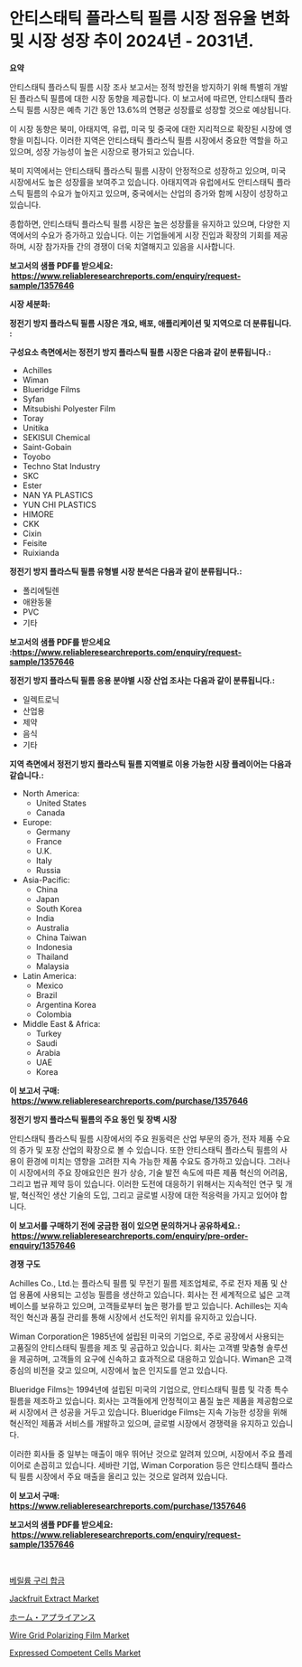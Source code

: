 <p><h1>안티스태틱 플라스틱 필름 시장 점유율 변화 및 시장 성장 추이 2024년 - 2031년.</h1></p><p><strong>요약</strong></p>
<p><p>안티스태틱 플라스틱 필름 시장 조사 보고서는 정적 방전을 방지하기 위해 특별히 개발된 플라스틱 필름에 대한 시장 동향을 제공합니다. 이 보고서에 따르면, 안티스태틱 플라스틱 필름 시장은 예측 기간 동안 13.6%의 연평균 성장률로 성장할 것으로 예상됩니다.</p><p>이 시장 동향은 북미, 아태지역, 유럽, 미국 및 중국에 대한 지리적으로 확장된 시장에 영향을 미칩니다. 이러한 지역은 안티스태틱 플라스틱 필름 시장에서 중요한 역할을 하고 있으며, 성장 가능성이 높은 시장으로 평가되고 있습니다.</p><p>북미 지역에서는 안티스태틱 플라스틱 필름 시장이 안정적으로 성장하고 있으며, 미국 시장에서도 높은 성장률을 보여주고 있습니다. 아태지역과 유럽에서도 안티스태틱 플라스틱 필름의 수요가 높아지고 있으며, 중국에서는 산업의 증가와 함께 시장이 성장하고 있습니다.</p><p>종합하면, 안티스태틱 플라스틱 필름 시장은 높은 성장률을 유지하고 있으며, 다양한 지역에서의 수요가 증가하고 있습니다. 이는 기업들에게 시장 진입과 확장의 기회를 제공하며, 시장 참가자들 간의 경쟁이 더욱 치열해지고 있음을 시사합니다.</p></p>
<p><strong>보고서의 샘플 PDF를 받으세요: &nbsp;<a href="https://www.reliableresearchreports.com/enquiry/request-sample/1357646">https://www.reliableresearchreports.com/enquiry/request-sample/1357646</a></strong></p>
<p><strong>시장 세분화:</strong></p>
<p><strong> 정전기 방지 플라스틱 필름 시장은 개요, 배포, 애플리케이션 및 지역으로 더 분류됩니다. :</strong></p>
<p><strong>구성요소 측면에서는 정전기 방지 플라스틱 필름 시장은 다음과 같이 분류됩니다.:</strong></p>
<p><ul><li>Achilles</li><li>Wiman</li><li>Blueridge Films</li><li>Syfan</li><li>Mitsubishi Polyester Film</li><li>Toray</li><li>Unitika</li><li>SEKISUI Chemical</li><li>Saint-Gobain</li><li>Toyobo</li><li>Techno Stat Industry</li><li>SKC</li><li>Ester</li><li>NAN YA PLASTICS</li><li>YUN CHI PLASTICS</li><li>HIMORE</li><li>CKK</li><li>Cixin</li><li>Feisite</li><li>Ruixianda</li></ul></p>
<p><strong> 정전기 방지 플라스틱 필름 유형별 시장 분석은 다음과 같이 분류됩니다.:</strong></p>
<p><ul><li>폴리에틸렌</li><li>애완동물</li><li>PVC</li><li>기타</li></ul></p>
<p><strong>보고서의 샘플 PDF를 받으세요 :<a href="https://www.reliableresearchreports.com/enquiry/request-sample/1357646">https://www.reliableresearchreports.com/enquiry/request-sample/1357646</a></strong></p>
<p><strong> 정전기 방지 플라스틱 필름 응용 분야별 시장 산업 조사는 다음과 같이 분류됩니다.:</strong></p>
<p><ul><li>일렉트로닉</li><li>산업용</li><li>제약</li><li>음식</li><li>기타</li></ul></p>
<p><strong>지역 측면에서 정전기 방지 플라스틱 필름 지역별로 이용 가능한 시장 플레이어는 다음과 같습니다.:</strong></p>
<p><ul>
    <li>
        North America:
        <ul>
            <li>United States</li>
            <li>Canada</li>
        </ul>
    </li>
    <li>
        Europe:
        <ul>
            <li>Germany</li>
            <li>France</li>
            <li>U.K.</li>
            <li>Italy</li>
            <li>Russia</li>
        </ul>
    </li>
    <li>
        Asia-Pacific:
        <ul>
            <li>China</li>
            <li>Japan</li>
            <li>South Korea</li>
            <li>India</li>
            <li>Australia</li>
            <li>China Taiwan</li>
            <li>Indonesia</li>
            <li>Thailand</li>
            <li>Malaysia</li>
        </ul>
    </li>
    <li>
        Latin America:
        <ul>
            <li>Mexico</li>
            <li>Brazil</li>
            <li>Argentina Korea</li>
            <li>Colombia</li>
        </ul>
    </li>
    <li>
        Middle East & Africa:
        <ul>
            <li>Turkey</li>
            <li>Saudi</li>
            <li>Arabia</li>
            <li>UAE</li>
            <li>Korea</li>
        </ul>
    </li>
    </ul></p>
<p><strong>이 보고서 구매: &nbsp;<a href="https://www.reliableresearchreports.com/purchase/1357646">https://www.reliableresearchreports.com/purchase/1357646</a></strong></p>
<p><strong>정전기 방지 플라스틱 필름의 주요 동인 및 장벽 시장</strong></p>
<p><p>안티스태틱 플라스틱 필름 시장에서의 주요 원동력은 산업 부문의 증가, 전자 제품 수요의 증가 및 포장 산업의 확장으로 볼 수 있습니다. 또한 안티스태틱 플라스틱 필름의 사용이 환경에 미치는 영향을 고려한 지속 가능한 제품 수요도 증가하고 있습니다. 그러나 이 시장에서의 주요 장애요인은 원가 상승, 기술 발전 속도에 따른 제품 혁신의 어려움, 그리고 법규 제약 등이 있습니다. 이러한 도전에 대응하기 위해서는 지속적인 연구 및 개발, 혁신적인 생산 기술의 도입, 그리고 글로벌 시장에 대한 적응력을 가지고 있어야 합니다.</p></p>
<p><strong>이 보고서를 구매하기 전에 궁금한 점이 있으면 문의하거나 공유하세요.: &nbsp;<a href="https://www.reliableresearchreports.com/enquiry/pre-order-enquiry/1357646">https://www.reliableresearchreports.com/enquiry/pre-order-enquiry/1357646</a></strong></p>
<p><strong>경쟁 구도</strong></p>
<p><p>Achilles Co., Ltd.는 플라스틱 필름 및 무전기 필름 제조업체로, 주로 전자 제품 및 산업 용품에 사용되는 고성능 필름을 생산하고 있습니다. 회사는 전 세계적으로 넓은 고객 베이스를 보유하고 있으며, 고객들로부터 높은 평가를 받고 있습니다. Achilles는 지속적인 혁신과 품질 관리를 통해 시장에서 선도적인 위치를 유지하고 있습니다.</p><p>Wiman Corporation은 1985년에 설립된 미국의 기업으로, 주로 공장에서 사용되는 고품질의 안티스태틱 필름을 제조 및 공급하고 있습니다. 회사는 고객별 맞춤형 솔루션을 제공하며, 고객들의 요구에 신속하고 효과적으로 대응하고 있습니다. Wiman은 고객 중심의 비전을 갖고 있으며, 시장에서 높은 인지도를 얻고 있습니다.</p><p>Blueridge Films는 1994년에 설립된 미국의 기업으로, 안티스태틱 필름 및 각종 특수 필름을 제조하고 있습니다. 회사는 고객들에게 안정적이고 품질 높은 제품을 제공함으로써 시장에서 큰 성공을 거두고 있습니다. Blueridge Films는 지속 가능한 성장을 위해 혁신적인 제품과 서비스를 개발하고 있으며, 글로벌 시장에서 경쟁력을 유지하고 있습니다.</p><p>이러한 회사들 중 일부는 매출이 매우 뛰어난 것으로 알려져 있으며, 시장에서 주요 플레이어로 손꼽히고 있습니다. 세바란 기업, Wiman Corporation 등은 안티스태틱 플라스틱 필름 시장에서 주요 매출을 올리고 있는 것으로 알려져 있습니다.</p></p>
<p><strong>이 보고서 구매: &nbsp; <a href="https://www.reliableresearchreports.com/purchase/1357646">https://www.reliableresearchreports.com/purchase/1357646</a></strong></p>
<p><strong>보고서의 샘플 PDF를 받으세요: &nbsp;<a href="https://www.reliableresearchreports.com/enquiry/request-sample/1357646">https://www.reliableresearchreports.com/enquiry/request-sample/1357646</a></strong><strong></strong></p>
<p>&nbsp;</p>
<p><p><a href="https://medium.com/@conradkirrlin76575/%EB%B2%A0%EB%A6%B4%EB%A5%A8-%EA%B5%AC%EB%A6%AC-%ED%95%A9%EA%B8%88-%EC%8B%9C%EC%9E%A5-%EB%A9%94%ED%8A%B8%EB%A6%AD%EC%8A%A4%EC%9D%98-%ED%95%B4%EB%8F%85-%EC%8B%9C%EC%9E%A5-%EC%A0%90%EC%9C%A0%EC%9C%A8-%ED%8A%B8%EB%A0%8C%EB%93%9C-%EB%B0%8F-%EC%84%B1%EC%9E%A5-%ED%8C%A8%ED%84%B4-8e61a55d9e8c">베릴륨 구리 합금</a></p><p><a href="https://github.com/luckyshygirl/Market-Research-Report-List-3/blob/main/jackfruit-extract-market.md">Jackfruit Extract Market</a></p><p><a href="https://medium.com/@reyeshowell655/%E5%AE%B6%E9%9B%BB%E5%B8%82%E5%A0%B4%E8%A6%8F%E6%A8%A1-%E5%B9%B4%E9%96%93%E6%88%90%E9%95%B7%E7%8E%87-2024%E5%B9%B4%E3%81%8B%E3%82%892030%E5%B9%B4%E3%81%AE%E3%83%88%E3%83%AC%E3%83%B3%E3%83%89-14e21ee985f6">ホーム・アプライアンス</a></p><p><a href="https://github.com/vimar16th/Market-Research-Report-List-3/blob/main/wire-grid-polarizing-film-market.md">Wire Grid Polarizing Film Market</a></p><p><a href="https://issuu.com/reportprime-2/docs/expressed-competent-cells-market-size-2030.pptx">Expressed Competent Cells Market</a></p></p>